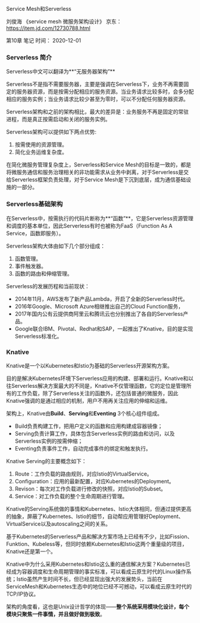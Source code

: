 Service Mesh和Serverless 

 刘俊海 《service mesh 微服务架构设计》 京东：https://item.jd.com/12730788.html

第10章  笔记 时间： 2020-12-01

### Serverless 简介

Serverless中文可以翻译为**“无服务器架构”**

Serverless不是指不需要服务器，主要是强调在Serverless下，业务不再需要固定的服务器资源，而是按需分配相应的服务资源。当业务请求比较多时，会多分配相应的服务实例；当业务请求比较少甚至为零时，可以不分配任何服务器资源。

Serverless架构和之前的架构相比，最大的差异是：业务服务不再是固定的常驻进程，而是真正按需启动和关闭的服务实例。

Serverless架构可以提供如下两点优势:

1. 按需使用的资源管理。
2. 简化业务运维复杂度。

在简化微服务管理复杂度上，Serverless和Service Mesh的目标是一致的，都是将微服务通信和服务治理相关的非功能需求从业务中剥离，对于Serverless是交给Serverless框架负责处理，对于Service Mesh是下沉到底层，成为通信基础设施的一部分。

 ### Serverless基础架构

在Serverless中，按需执行的代码片断称为**“函数”**，它是Serverless资源管理和调度的基本单位，因此Serverless有时也被称为FaaS（Function As A Service，函数即服务）。

Serverless架构大体由如下几个部分组成：

1. 函数管理。
2. 事件触发器。
3. 函数的路由和伸缩管理。

Serverless的发展历程和当前现状：

- 2014年11月，AWS发布了新产品Lambda，开启了全新的Serverless时代。 
- 2016年Google、Microsoft Azure相继推出自己的Cloud Function服务，
- 2017年国内公有云提供商阿里云和腾讯云也分别推出了各自的Serverless产品。
-  Google联合IBM、Pivotal、Redhat和SAP，一起推出了Knative，目的是实现Serverless标准化。

### Knative

Knative是一个以Kubernetes和Istio为基础的Serverless开源架构方案。

目的是解决Kubernetes环境下Serverless应用的构建、部署和运行。Knative和以往Serverless解决方案最大的不同是，Knative不仅管理函数，它的定位是管理所有的工作负载，除了Serverless关注的函数外，还包括普通的微服务，因此Knative强调的是通过相应的机制，用户不用再关注应用的伸缩和运维。

 架构上，Knative由**Build**、**Serving**和**Eventing** 3个核心组件组成。

- Build负责构建工作，把用户定义的函数和应用构建成容器镜像；
- Serving负责计算工作，具体包含Serverless实例的路由和访问，以及Serverless实例的按需伸缩；
- Eventing负责事件工作，自动完成事件的绑定和触发执行。
       

Knative Serving的主要概念如下：
1. Route：工作负载的路由规则，对应Istio的VirtualService。
2. Configuration：应用的最新配置，对应Kubernetes的Deployment。
3. Revison：每次对工作负载进行修改的快照，对应Istio的Subset。
4. Service：对工作负载的整个生命周期进行管理。

Knative的Serving系统做的事情和Kubernetes、Istio大体相同，但通过提供更高的抽象，屏蔽了Kubernetes、Istio的细节，自动帮应用管理好Deployment、VirtualService以及autoscaling之间的关系。

基于Kubernetes的Serverless产品和解决方案市场上已经有不少，比如Fission、Funktion、Kubeless等，但同时依赖Kubernetes和Istio这两个重量级的项目，Knative还是第一个。

Knative中为什么采用Kubernetes和Istio这么重的通信解决方案？Kubernetes已经成为容器调度和生命周期管理的事实标准，可以看成云原生时代的Linux操作系统；Istio虽然产生时间不长，但已经显现出强大的发展势头，当前在ServiceMesh和Kubernetes生态中的地位已经不可撼动，可以看成云原生时代的TCP/IP协议。

架构的角度看，这也是Unix设计哲学的体现——**整个系统采用模块化设计，每个模块只聚焦一件事情，并且做好做到极致**。